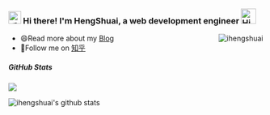 <!--
**ihengshuai/ihengshuai** is a ✨ _special_ ✨ repository because its `README.md` (this file) appears on your GitHub profile.

Here are some ideas to get you started:

- 🔭 I’m currently working on ...
- 🌱 I’m currently learning ...
- 👯 I’m looking to collaborate on ...
- 🤔 I’m looking for help with ...
- 💬 Ask me about ...
- 📫 How to reach me: ...
- 😄 Pronouns: ...
- ⚡ Fun fact: ...
-->

<h3>
  <img src="https://media.giphy.com/media/hvRJCLFzcasrR4ia7z/giphy.gif" width="25" alt="手势">
  Hi there! I'm HengShuai, a web development engineer
  <img src="https://emojis.slackmojis.com/emojis/images/1588866973/8934/hellokittydance.gif?1588866973" alt="Hi" width="30" />
</h3>
<a href="https://github.com/ihengshuai">
    <div align="right" >
        <img align="right" src="https://count.getloli.com/get/@:ihengshuai" alt="ihengshuai" />
    </div>
</a>

<!-- ======================================================================== -->

- 😄Read more about my [Blog](https://blog.usword.cn)
- 👯Follow me on [知乎](https://www.zhihu.com/people/usword) 

##### GitHub Stats

![](https://activity-graph.herokuapp.com/graph?username=ihengshuai&theme=github)

<div align="center">
    <a href="https://github.com/ihengshuai">
        <img align="left" src="https://github-readme-stats.vercel.app/api?username=ihengshuai&show_icons=true&include_all_commits=true&theme=onedark&hide=prs" alt="ihengshuai's github stats"/>
    </a>
</div>
